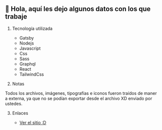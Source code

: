 ## 🚀 Hola, aquí les dejo algunos datos con los que trabaje

1.  Tecnología utilizada

    - Gatsby
    - Nodejs
    - Javascript
    - Css
    - Sass
    - Graphql
    - React
    - TailwindCss

2.  Notas

Todos los archivos, imágenes, tipografías e iconos fueron traídos de manera externa, ya que no se podían exportar desde el archivo XD enviado por ustedes.

3.  Enlaces

    - [Ver el sitio :D](https://zen-bose-d2332a.netlify.app/)
